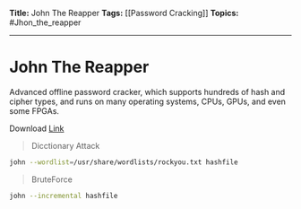 **Title:** John The Reapper
**Tags:** [[Password Cracking]]
**Topics:** #Jhon_the_reapper 

---
# John The Reapper
Advanced offline password cracker, which supports hundreds of hash and cipher types, and runs on many operating systems, CPUs, GPUs, and even some FPGAs.

Download [Link](https://github.com/openwall/john)

> Dicctionary Attack
```bash
john --wordlist=/usr/share/wordlists/rockyou.txt hashfile
```

> BruteForce
```bash
john --incremental hashfile
```